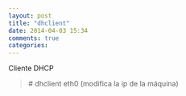 ```yaml
---
layout: post
title: "dhclient"
date: 2014-04-03 15:34
comments: true
categories: 
---
```

Cliente DHCP

>\# dhclient eth0  (modifica la ip de la máquina)

